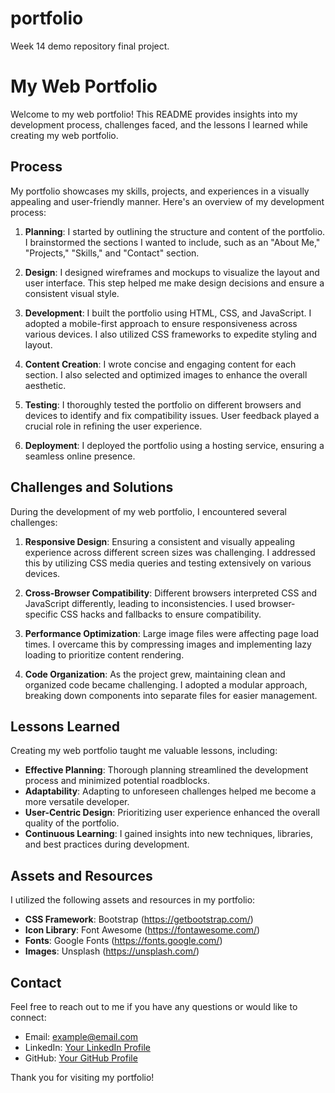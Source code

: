 # portfolio
Week 14 demo repository final project. 

# My Web Portfolio

Welcome to my web portfolio! This README provides insights into my development process, challenges faced, and the lessons I learned while creating my web portfolio.

## Process

My portfolio showcases my skills, projects, and experiences in a visually appealing and user-friendly manner. Here's an overview of my development process:

1. **Planning**: I started by outlining the structure and content of the portfolio. I brainstormed the sections I wanted to include, such as an "About Me," "Projects," "Skills," and "Contact" section.

2. **Design**: I designed wireframes and mockups to visualize the layout and user interface. This step helped me make design decisions and ensure a consistent visual style.

3. **Development**: I built the portfolio using HTML, CSS, and JavaScript. I adopted a mobile-first approach to ensure responsiveness across various devices. I also utilized CSS frameworks to expedite styling and layout.

4. **Content Creation**: I wrote concise and engaging content for each section. I also selected and optimized images to enhance the overall aesthetic.

5. **Testing**: I thoroughly tested the portfolio on different browsers and devices to identify and fix compatibility issues. User feedback played a crucial role in refining the user experience.

6. **Deployment**: I deployed the portfolio using a hosting service, ensuring a seamless online presence.

## Challenges and Solutions

During the development of my web portfolio, I encountered several challenges:

1. **Responsive Design**: Ensuring a consistent and visually appealing experience across different screen sizes was challenging. I addressed this by utilizing CSS media queries and testing extensively on various devices.

2. **Cross-Browser Compatibility**: Different browsers interpreted CSS and JavaScript differently, leading to inconsistencies. I used browser-specific CSS hacks and fallbacks to ensure compatibility.

3. **Performance Optimization**: Large image files were affecting page load times. I overcame this by compressing images and implementing lazy loading to prioritize content rendering.

4. **Code Organization**: As the project grew, maintaining clean and organized code became challenging. I adopted a modular approach, breaking down components into separate files for easier management.

## Lessons Learned

Creating my web portfolio taught me valuable lessons, including:

- **Effective Planning**: Thorough planning streamlined the development process and minimized potential roadblocks.
- **Adaptability**: Adapting to unforeseen challenges helped me become a more versatile developer.
- **User-Centric Design**: Prioritizing user experience enhanced the overall quality of the portfolio.
- **Continuous Learning**: I gained insights into new techniques, libraries, and best practices during development.

## Assets and Resources

I utilized the following assets and resources in my portfolio:

- **CSS Framework**: Bootstrap (https://getbootstrap.com/)
- **Icon Library**: Font Awesome (https://fontawesome.com/)
- **Fonts**: Google Fonts (https://fonts.google.com/)
- **Images**: Unsplash (https://unsplash.com/)

## Contact

Feel free to reach out to me if you have any questions or would like to connect:

- Email: example@email.com
- LinkedIn: [Your LinkedIn Profile](https://www.linkedin.com/in/yourusername)
- GitHub: [Your GitHub Profile](https://github.com/yourusername)

Thank you for visiting my portfolio!
